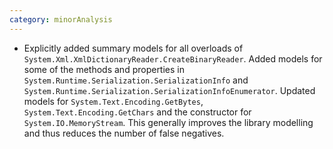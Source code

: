 ```yaml
---
category: minorAnalysis
---
```

* Explicitly added summary models for all overloads of `System.Xml.XmlDictionaryReader.CreateBinaryReader`. Added models for some of the methods and properties in `System.Runtime.Serialization.SerializationInfo` and `System.Runtime.Serialization.SerializationInfoEnumerator`. Updated models for `System.Text.Encoding.GetBytes`, `System.Text.Encoding.GetChars` and the constructor for `System.IO.MemoryStream`. This generally improves the library modelling and thus reduces the number of false negatives.
